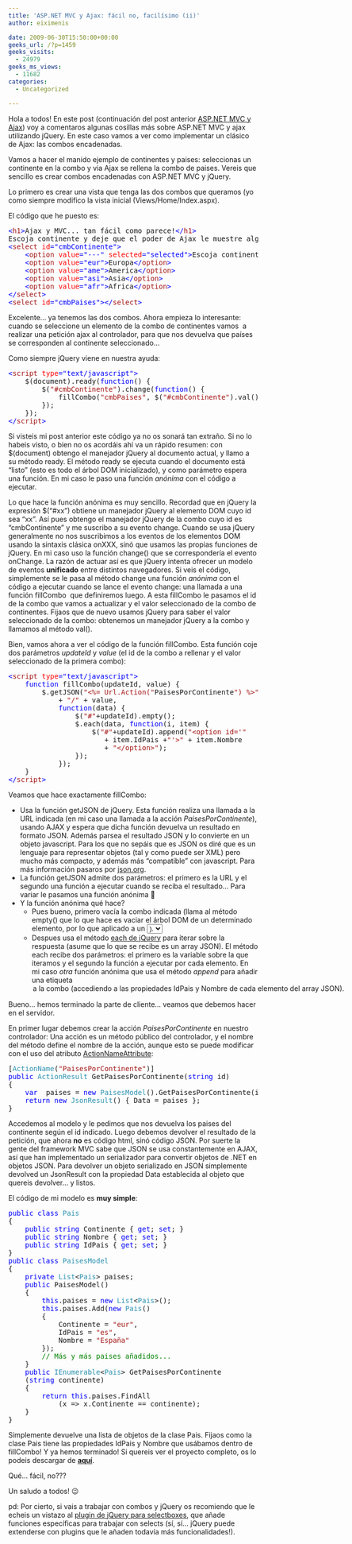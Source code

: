 ```yaml
---
title: 'ASP.NET MVC y Ajax: fácil no, facilísimo (ii)'
author: eiximenis

date: 2009-06-30T15:50:00+00:00
geeks_url: /?p=1459
geeks_visits:
  - 24979
geeks_ms_views:
  - 11682
categories:
  - Uncategorized

---
```

Hola a todos! En este post (continuación del post anterior [ASP.NET MVC y Ajax][1]) voy a comentaros algunas cosillas más sobre ASP.NET MVC y ajax utilizando jQuery. En este caso vamos a ver como implementar un clásico de Ajax: las combos encadenadas.

Vamos a hacer el manido ejemplo de continentes y paises: seleccionas un continente en la combo y via Ajax se rellena la combo de paises. Vereis que sencillo es crear combos encadenadas con ASP.NET MVC y jQuery.

Lo primero es crear una vista que tenga las dos combos que queramos (yo como siempre modifico la vista inicial (Views/Home/Index.aspx).

El código que he puesto es:

<pre class="code"><span style="color: blue">&lt;</span><span style="color: #a31515">h1</span><span style="color: blue">&gt;</span>Ajax y MVC... tan fácil como parece!<span style="color: blue">&lt;/</span><span style="color: #a31515">h1</span><span style="color: blue">&gt;
</span>Escoja continente y deje que el poder de Ajax le muestre algunos paises...
<span style="color: blue">&lt;</span><span style="color: #a31515">select </span><span style="color: red">id</span><span style="color: blue">="cmbContinente"&gt;
    &lt;</span><span style="color: #a31515">option </span><span style="color: red">value</span><span style="color: blue">="---" </span><span style="color: red">selected</span><span style="color: blue">="selected"&gt;</span>Escoja continente...<span style="color: blue">&lt;/</span><span style="color: #a31515">option</span><span style="color: blue">&gt;
    &lt;</span><span style="color: #a31515">option </span><span style="color: red">value</span><span style="color: blue">="eur"&gt;</span>Europa<span style="color: blue">&lt;/</span><span style="color: #a31515">option</span><span style="color: blue">&gt;
    &lt;</span><span style="color: #a31515">option </span><span style="color: red">value</span><span style="color: blue">="ame"&gt;</span>America<span style="color: blue">&lt;/</span><span style="color: #a31515">option</span><span style="color: blue">&gt;
    &lt;</span><span style="color: #a31515">option </span><span style="color: red">value</span><span style="color: blue">="asi"&gt;</span>Asia<span style="color: blue">&lt;/</span><span style="color: #a31515">option</span><span style="color: blue">&gt;
    &lt;</span><span style="color: #a31515">option </span><span style="color: red">value</span><span style="color: blue">="afr"&gt;</span>Africa<span style="color: blue">&lt;/</span><span style="color: #a31515">option</span><span style="color: blue">&gt;
&lt;/</span><span style="color: #a31515">select</span><span style="color: blue">&gt;
&lt;</span><span style="color: #a31515">select </span><span style="color: red">id</span><span style="color: blue">="cmbPaises"&gt;&lt;/</span><span style="color: #a31515">select</span><span style="color: blue">&gt;</span></pre>

[][2]

Excelente... ya tenemos las dos combos. Ahora empieza lo interesante: cuando se seleccione un elemento de la combo de continentes vamos&nbsp; a realizar una petición ajax al controlador, para que nos devuelva que países se corresponden al continente seleccionado...

Como siempre jQuery viene en nuestra ayuda:

<pre class="code"><span style="color: blue">&lt;</span><span style="color: #a31515">script </span><span style="color: red">type</span><span style="color: blue">="text/javascript"&gt;
    </span>$(document).ready(<span style="color: blue">function</span>() {
        $(<span style="color: #a31515">"#cmbContinente"</span>).change(<span style="color: blue">function</span>() {
            fillCombo(<span style="color: #a31515">"cmbPaises"</span>, $(<span style="color: #a31515">"#cmbContinente"</span>).val());
        });
    });
<span style="color: blue">&lt;/</span><span style="color: #a31515">script</span><span style="color: blue">&gt;</span></pre>

[][2]

Si visteis mi post anterior este código ya no os sonará tan extraño. Si no lo habeis visto, o bien no os acordáis ahí va un rápido resumen: con $(document) obtengo el manejador jQuery al documento actual, y llamo a su método ready. El método ready se ejecuta cuando el documento está &ldquo;listo&rdquo; (esto es todo el árbol DOM inicializado), y como parámetro espera una función. En mi caso le paso una función _anónima_ con el código a ejecutar.

Lo que hace la función anónima es muy sencillo. Recordad que en jQuery la expresión $(&ldquo;#xx&rdquo;) obtiene un manejador jQuery al elemento DOM cuyo id sea &ldquo;xx&rdquo;. Así pues obtengo el manejador jQuery de la combo cuyo id es &ldquo;cmbContinente&rdquo; y me suscribo a su evento change. Cuando se usa jQuery generalmente no nos suscribimos a los eventos de los elementos DOM usando la sintaxis clásica onXXX, sinó que usamos las propias funciones de jQuery. En mi caso uso la función change() que se correspondería el evento onChange. La razón de actuar así es que jQuery intenta ofrecer un modelo de eventos **unificado** entre distintos navegadores. Si veis el código, simplemente se le pasa al método change una función _anónima_ con el código a ejecutar cuando se lance el evento change: una llamada a una función fillCombo&nbsp; que definiremos luego. A esta fillCombo le pasamos el id de la combo que vamos a actualizar y el valor seleccionado de la combo de continentes. Fijaos que de nuevo usamos jQuery para saber el valor seleccionado de la combo: obtenemos un manejador jQuery a la combo y llamamos al método val().

Bien, vamos ahora a ver el código de la función fillCombo. Esta función coje dos parámetros _updateId_ y _value_ (el id de la combo a rellenar y el valor seleccionado de la primera combo):

<pre class="code"><span style="color: blue">&lt;</span><span style="color: #a31515">script </span><span style="color: red">type</span><span style="color: blue">="text/javascript"&gt;
    function </span>fillCombo(updateId, value) {
        $.getJSON(<span style="color: #a31515">"&lt;%= Url.Action("</span>PaisesPorContinente<span style="color: #a31515">") %&gt;" <br />            </span>+ <span style="color: #a31515">"/" </span>+ value,
            <span style="color: blue">function</span>(data) {
                $(<span style="color: #a31515">"#"</span>+updateId).empty();
                $.each(data, <span style="color: blue">function</span>(i, item) {
                    $(<span style="color: #a31515">"#"</span>+updateId).append(<span style="color: #a31515">"&lt;option id='" <br />                       </span>+ item.IdPais +<span style="color: #a31515">"'&gt;" </span>+ item.Nombre <br />                       + <span style="color: #a31515">"&lt;/option&gt;"</span>);
                });
            });
    }
<span style="color: blue">&lt;/</span><span style="color: #a31515">script</span><span style="color: blue">&gt;</span></pre>

[][2]

Veamos que hace exactamente fillCombo:

  * Usa la función getJSON de jQuery. Esta función realiza una llamada a la URL indicada (en mi caso una llamada a la acción _PaisesPorContinente_), usando AJAX y espera que dicha función devuelva un resultado en formato JSON. Además parsea el resultado JSON y lo convierte en un objeto javascript. Para los que no sepáis que es JSON os diré que es un lenguaje para representar objetos (tal y como puede ser XML) pero mucho más compacto, y además más &ldquo;compatible&rdquo; con javascript. Para más información pasaros por [json.org][3]. 
  * La función getJSON admite dos parámetros: el primero es la URL y el segundo una función a ejecutar cuando se reciba el resultado... Para variar le pasamos una función anónima 🙂 
  * Y la función anónima qué hace? 
      * Pues bueno, primero vacía la combo indicada (llama al método empty() que lo que hace es vaciar el árbol DOM de un determinado elemento, por lo que aplicado a un <select> le elimina todas sus <option>). 
      * Despues usa el método [each de jQuery][4] para iterar sobre la respuesta (asume que lo que se recibe es un array JSON). El método each recibe dos parámetros: el primero es la variable sobre la que iteramos y el segundo la función a ejecutar por cada elemento. En mi caso _otra_ función anónima que usa el método _append_ para añadir una etiqueta <option> a la combo (accediendo a las propiedades IdPais y Nombre de cada elemento del array JSON). 

Bueno... hemos terminado la parte de cliente... veamos que debemos hacer en el servidor.

En primer lugar debemos crear la acción _PaisesPorContinente_ en nuestro controlador: Una acción es un método público del controlador, y el nombre del método define el nombre de la acción, aunque esto se puede modificar con el uso del atributo [ActionNameAttribute][5]:

<pre class="code">[<span style="color: #2b91af">ActionName</span>(<span style="color: #a31515">"PaisesPorContinente"</span>)]
<span style="color: blue">public </span><span style="color: #2b91af">ActionResult </span>GetPaisesPorContinente(<span style="color: blue">string </span>id)
{
    <span style="color: blue">var  </span>paises = <span style="color: blue">new </span><span style="color: #2b91af">PaisesModel</span>().GetPaisesPorContinente(id);
    <span style="color: blue">return new </span><span style="color: #2b91af">JsonResult</span>() { Data = paises };
}</pre>

[][2]

Accedemos al modelo y le pedimos que nos devuelva los paises del continente según el id indicado. Luego debemos devolver el resultado de la petición, que ahora **no** es código html, sinó código JSON. Por suerte la gente del framework MVC sabe que JSON se usa constantemente en AJAX, así que han implementado un serializador para convertir objetos de .NET en objetos JSON. Para devolver un objeto serializado en JSON simplemente devolved un JsonResult con la propiedad Data establecida al objeto que quereis devolver... y listos.

El código de mi modelo es **muy simple**:

<pre class="code"><span style="color: blue">public class </span><span style="color: #2b91af">Pais
</span>{
    <span style="color: blue">public string </span>Continente { <span style="color: blue">get</span>; <span style="color: blue">set</span>; }
    <span style="color: blue">public string </span>Nombre { <span style="color: blue">get</span>; <span style="color: blue">set</span>; }
    <span style="color: blue">public string </span>IdPais { <span style="color: blue">get</span>; <span style="color: blue">set</span>; }
}
<span style="color: blue">public class </span><span style="color: #2b91af">PaisesModel
</span>{
    <span style="color: blue">private </span><span style="color: #2b91af">List</span>&lt;<span style="color: #2b91af">Pais</span>&gt; paises;
    <span style="color: blue">public </span>PaisesModel()
    {
        <span style="color: blue">this</span>.paises = <span style="color: blue">new </span><span style="color: #2b91af">List</span>&lt;<span style="color: #2b91af">Pais</span>&gt;();
        <span style="color: blue">this</span>.paises.Add(<span style="color: blue">new </span><span style="color: #2b91af">Pais</span>()
        {
            Continente = <span style="color: #a31515">"eur"</span>,
            IdPais = <span style="color: #a31515">"es"</span>,
            Nombre = <span style="color: #a31515">"España"
        </span>});
        <span style="color: green">// Más y más paises añadidos...
</span>    }
    <span style="color: blue">public </span><span style="color: #2b91af">IEnumerable</span>&lt;<span style="color: #2b91af">Pais</span>&gt; GetPaisesPorContinente<br />    (<span style="color: blue">string </span>continente)
    {
        <span style="color: blue">return this</span>.paises.FindAll<br />            (x =&gt; x.Continente == continente);
    }
}</pre>

[][2][][2]

Simplemente devuelve una lista de objetos de la clase Pais. Fijaos como la clase Pais tiene las propiedades IdPais y Nombre que usábamos dentro de fillCombo! Y ya hemos terminado! Si quereis ver el proyecto completo, os lo podeis descargar de [**aquí**][6].

Qué... fácil, no??? 

Un saludo a todos! 😉

pd: Por cierto, si vais a trabajar con combos y jQuery os recomiendo que le echeis un vistazo al [plugin de jQuery para selectboxes][7], que añade funciones específicas para trabajar con selects (sí, sí... jQuery puede extenderse con plugins que le añaden todavía más funcionalidades!).

 [1]: /blogs/etomas/archive/2009/06/26/asp-net-mvc-y-ajax-f-225-cil-no-facil-237-simo.aspx
 [2]: http://11011.net/software/vspaste
 [3]: http://www.json.org/
 [4]: http://docs.jquery.com/Utilities/jQuery.each
 [5]: http://msdn.microsoft.com/en-us/library/system.web.mvc.actionnameattribute.aspx
 [6]: /cfs-file.ashx/__key/CommunityServer.Blogs.Components.WeblogFiles/etomas.30062009/AjaxDemoCombosEncadenadas.zip
 [7]: http://plugins.jquery.com/node/27/release